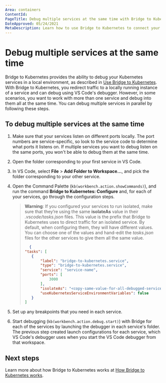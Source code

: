 ```yaml
---
Area: containers
ContentId: 
PageTitle: Debug multiple services at the same time with Bridge to Kubernetes
DateApproved: 05/24/2021
MetaDescription: Learn how to use Bridge to Kubernetes to connect your development computer to a Kubernetes cluster and debug multiple services at the same time with local tunnel debugging, with Visual Studio Code.
---
```

# Debug multiple services at the same time

Bridge to Kubernetes provides the ability to debug your Kubernetes services in a local environment, as described in [Use Bridge to Kubernetes](bridge-to-kubernetes.md). With Bridge to Kubernetes, you redirect traffic to a locally running instance of a service and can debug using VS Code's debugger. However, in some scenarios, you want to work with more than one service and debug into them all at the same time. You can debug multiple services in parallel by following these steps.

## To debug multiple services at the same time

1. Make sure that your services listen on different ports locally. The port numbers are service-specific, so look to the service code to determine what ports it listens on. If multiple services you want to debug listen on the same ports, you won't be able to debug them at the same time.

1. Open the folder corresponding to your first service in VS Code.

1. In VS Code, select **File** > **Add Folder to Workspace…**, and pick the folder corresponding to your other service.

1. Open the Command Palette (`kb(workbench.action.showCommands)`), and run the command **Bridge to Kubernetes: Configure** and, for each of your services, go through the configuration steps.

    > **Warning**: If you configured your services to run isolated, make sure that they’re using the same **isolateAs** value in their *.vscode/tasks.json* files. This value is the prefix that Bridge to Kubernetes uses to direct traffic for an isolated service. By default, when configuring them, they will have different values. You can choose one of the values and hand-edit the *tasks.json* files for the other services to give them all the same value.
    >
    > ```json
    >   {
    > "tasks": [
    >    {
    >        "label": "bridge-to-kubernetes.service",
    >        "type": "bridge-to-kubernetes.service",
    >        "service": "service-name",
    >        "ports": [
    >            3000
    >        ],
    >        "isolateAs": "<copy-same-value-for-all-debugged-services>",
    >        "useKubernetesServiceEnvironmentVariables": false      
    >    }
    >]
    > ```

1. Set up any breakpoints that you need in each service.

1. Start debugging (`kb(workbench.action.debug.start)`) with Bridge for each of the services by launching the debugger in each service's folder. The previous step created launch configurations for each service, which VS Code's debugger uses when you start the VS Code debugger from that workspace.

## Next steps

Learn more about how Bridge to Kubernetes works at [How Bridge to Kubernetes works](https://docs.microsoft.com/visualstudio/containers/overview-bridge-to-kubernetes).
